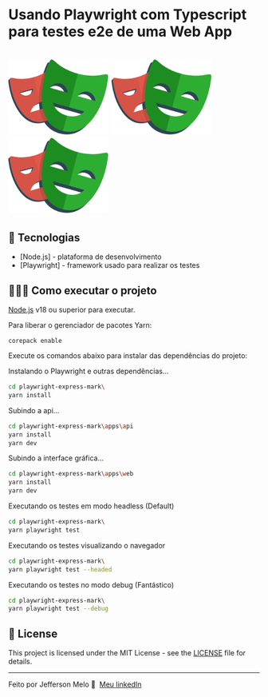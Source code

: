 # Usando Playwright com Typescript para testes e2e de uma Web App

<h1 align="left">
    <img src=".github/images/playwright-logo.svg" width="200px">
    <img src=".github/images/playwright-logo.svg" width="200px">
    <img src=".github/images/playwright-logo.svg" width="200px">
</h1>

## 🚀 Tecnologias

- [Node.js] - plataforma de desenvolvimento
- [Playwright] - framework usado para realizar os testes

## 👨🏻‍💻 Como executar o projeto

[Node.js](https://nodejs.org/) v18 ou superior para executar.

Para liberar o gerenciador de pacotes Yarn:

```
corepack enable
```

Execute os comandos abaixo para instalar das dependências do projeto:

Instalando o Playwright e outras dependências...
```sh
cd playwright-express-mark\
yarn install
```

Subindo a api...

```sh
cd playwright-express-mark\apps\api
yarn install
yarn dev
```

Subindo a interface gráfica...
```sh
cd playwright-express-mark\apps\web
yarn install
yarn dev
```

Executando os testes em modo headless (Default)
```sh
cd playwright-express-mark\
yarn playwright test 
```

Executando os testes visualizando o navegador
```sh
cd playwright-express-mark\
yarn playwright test --headed
```

Executando os testes no modo debug (Fantástico)
```sh
cd playwright-express-mark\
yarn playwright test --debug
```

## 📝 License

This project is licensed under the MIT License - see the [LICENSE](LICENSE) file for details.

---

Feito por Jefferson Melo 👋 &nbsp;[Meu linkedIn](https://www.linkedin.com/in/jeffersonmelo8/)
